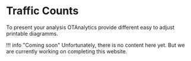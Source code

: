 # Traffic Counts


To present your analysis OTAnalytics provide different easy to adjust printable diagramms. 


!!! info "Coming soon"
    Unfortunately, there is no content here yet. But we are currently working on completing this website.
